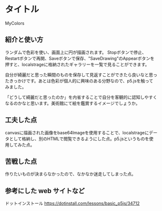 # タイトル
MyColors

## 紹介と使い方

ランダムで色彩を使い、画面上に円が描画されます。
Stopボタンで停止、Restartボタンで再開、Saveボタンで保存、"SaveDrawing"のAppearボタンを押すと、localstrageに格納されたギャラリーを一覧で見ることができます。

自分が綺麗だと思った瞬間のものを保存して見返すことができたら良いなと思ったきっかけです。あとは色彩が個人的に興味のある分野なので、p5.jsを触ってみました。

「どうして綺麗だと思ったのか」を内省することで自分を客観的に認知しやすくなるのかなと思います。美術館にて絵を鑑賞するイメージでしょうか。

## 工夫した点
canvasに描画された画像をbase64Imageを使用することで、localstrageにデータとして格納し、別のHTMLで閲覧できるようにした点。p5.jsというものを使用してみた点。

## 苦戦した点
作りたいものが決まらなかったので、なかなか迷走してしまった点。

## 参考にした web サイトなど
ドットインストール
https://dotinstall.com/lessons/basic_p5js/34712
